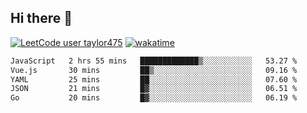 ## Hi there 👋

[![LeetCode user taylor475](https://img.shields.io/badge/dynamic/json?style=for-the-badge&labelColor=black&color=%23ffa116&label=Solved&query=solvedOverTotal&url=https%3A%2F%2Fleetcode-badge.vercel.app%2Fapi%2Fusers%2Ftaylor475&logo=leetcode&logoColor=yellow)](https://leetcode.com/taylor475/)
[![wakatime](https://wakatime.com/badge/user/8c6aced9-f66a-452f-8802-5d7239ce5c50.svg)](https://wakatime.com/@8c6aced9-f66a-452f-8802-5d7239ce5c50)

<!--START_SECTION:waka-->

```txt
JavaScript   2 hrs 55 mins   █████████████▒░░░░░░░░░░░   53.27 %
Vue.js       30 mins         ██▒░░░░░░░░░░░░░░░░░░░░░░   09.16 %
YAML         25 mins         ██░░░░░░░░░░░░░░░░░░░░░░░   07.60 %
JSON         21 mins         █▓░░░░░░░░░░░░░░░░░░░░░░░   06.51 %
Go           20 mins         █▓░░░░░░░░░░░░░░░░░░░░░░░   06.19 %
```

<!--END_SECTION:waka-->

<!--
**taylor475/taylor475** is a _special_ repository because its `README.md` (this file) appears on your GitHub profile.
